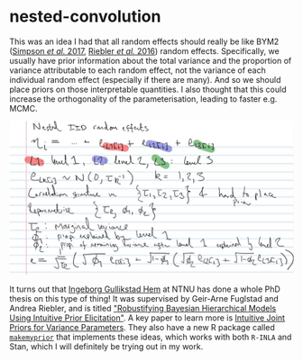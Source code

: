 # nested-convolution

This was an idea I had that all random effects should really be like BYM2 ([Simpson *et al.* 2017](https://projecteuclid.org/journals/statistical-science/volume-32/issue-1/Penalising-Model-Component-Complexity--A-Principled-Practical-Approach-to/10.1214/16-STS576.full), [Riebler *et al.* 2016](https://pubmed.ncbi.nlm.nih.gov/27566770/)) random effects.
Specifically, we usually have prior information about the total variance and the proportion of variance attributable to each random effect, not the variance of each individual random effect (especially if there are many).
And so we should place priors on those interpretable quantities.
I also thought that this could increase the orthogonality of the parameterisation, leading to faster e.g. MCMC.

![Here's a probably very unclear explaination.](nested.png)

It turns out that [Ingeborg Gullikstad Hem](https://www.ntnu.edu/employees/ingeborg.hem) at NTNU has done a whole PhD thesis on this type of thing!
It was supervised by Geir-Arne Fuglstad and Andrea Riebler, and is titled ["Robustifying Bayesian Hierarchical Models Using Intuitive Prior Elicitation"](https://ntnuopen.ntnu.no/ntnu-xmlui/browse?value=Hem,%20Ingeborg%20Gullikstad&type=author).
A key paper to learn more is [Intuitive Joint Priors for Variance Parameters](https://projecteuclid.org/journals/bayesian-analysis/volume-15/issue-4/Intuitive-Joint-Priors-for-Variance-Parameters/10.1214/19-BA1185.full).
They also have a new R package called [`makemyprior`](https://arxiv.org/abs/2105.09712) that implements these ideas, which works with both `R-INLA` and Stan, which I will definitely be trying out in my work.
